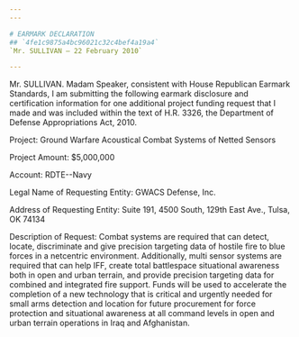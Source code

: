 ```yaml
---
---

# EARMARK DECLARATION
## `4fe1c9875a4bc96021c32c4bef4a19a4`
`Mr. SULLIVAN — 22 February 2010`

---
```



Mr. SULLIVAN. Madam Speaker, consistent with House Republican Earmark 
Standards, I am submitting the following earmark disclosure and 
certification information for one additional project funding request 
that I made and was included within the text of H.R. 3326, the 
Department of Defense Appropriations Act, 2010.

Project: Ground Warfare Acoustical Combat Systems of Netted Sensors

Project Amount: $5,000,000

Account: RDTE--Navy

Legal Name of Requesting Entity: GWACS Defense, Inc.

Address of Requesting Entity: Suite 191, 4500 South, 129th East Ave., 
Tulsa, OK 74134

Description of Request: Combat systems are required that can detect, 
locate, discriminate and give precision targeting data of hostile fire 
to blue forces in a netcentric environment. Additionally, multi sensor 
systems are required that can help IFF, create total battlespace 
situational awareness both in open and urban terrain, and provide 
precision targeting data for combined and integrated fire support. 
Funds will be used to accelerate the completion of a new technology 
that is critical and urgently needed for small arms detection and 
location for future procurement for force protection and situational 
awareness at all command levels in open and urban terrain operations in 
Iraq and Afghanistan.
